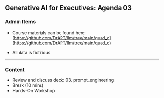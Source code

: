 ## Generative AI for Executives: Agenda 03


### Admin Items

- Course materials can be found here:  
  [https://github.com/DrAPT/llm/tree/main/quad_c](https://github.com/DrAPT/llm/tree/main/quad_c)

- All data is fictitious


---

### Content

- Review and discuss deck: 03. prompt_engineering
- Break (10 mins)
- Hands-On Workshop 
